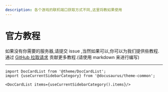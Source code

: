 ```yaml
---
description: 各个游戏的联机端口获取方式不同,这里将教如果使用
---
```


# 官方教程

如果没有你需要的服务器,请提交 issue ,当然如果可以,你可以为我们提供些教程.   
通过 [GitHub 拉取请求](https://github.com/vlssu/docs-netplus/new/master/docs/tutorial) 贡献更多教程.(请使用 markdown 来进行编写)

---

```mdx-code-block
import DocCardList from '@theme/DocCardList';
import {useCurrentSidebarCategory} from '@docusaurus/theme-common';

<DocCardList items={useCurrentSidebarCategory().items}/>
```
